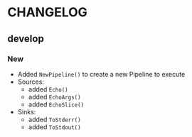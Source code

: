 # CHANGELOG

## develop

### New

* Added `NewPipeline()` to create a new Pipeline to execute
* Sources:
  - added `Echo()`
  - added `EchoArgs()`
  - added `EchoSlice()`
* Sinks:
  - added `ToStderr()`
  - added `ToStdout()`